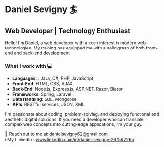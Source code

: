 # Daniel Sevigny :surfer:

##  Web Developer | Technology Enthusiast

Hello! I'm Daniel, a web developer with a keen interest in modern web technologies. My training has equipped me with a solid grasp of both front-end and back-end development.

###  What I work with :computer:

- **Languages**: : Java, C#, PHP, JavaScript
- **Front-End**: HTML, CSS, AJAX
- **Back-End**: Node.js, Express.js, ASP.NET, Razor, Blazor
- **Frameworks**: Spring, Laravel
- **Data Handling**: SQL, Mongoose
- **APIs**: RESTful services, JSON, XML

I'm passionate about coding, problem-solving, and deploying functional and aesthetic digital solutions. If you need a developer who can translate complex web concepts into cutting-edge applications, I'm your guy.

:e-mail: Reach out to me at: [danielsevigny62@gmail.com](mailto:danielsevigny62@gmail.com)  
:information_source: My LinkedIn : www.linkedin.com/in/daniel-sevigny-26759226b

